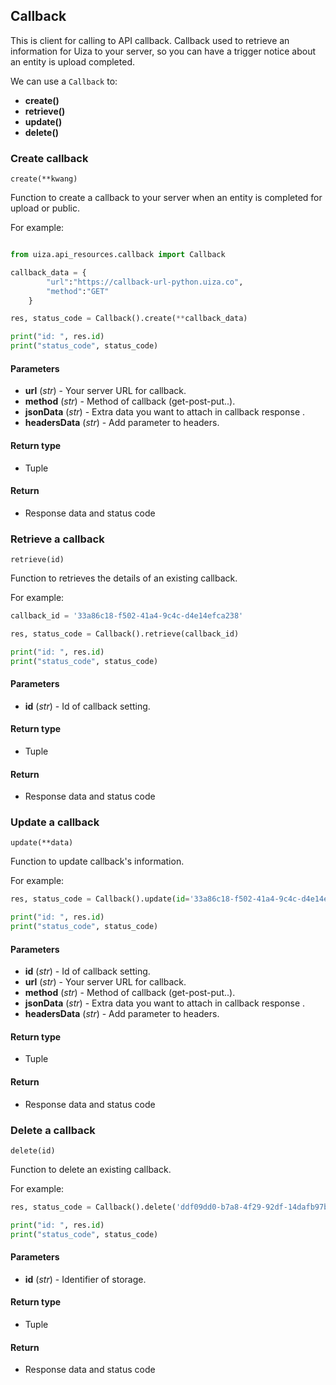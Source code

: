 ## Callback

This is client for calling to API callback. Callback used to retrieve an information for Uiza to your server, so you can have a trigger notice about an entity is upload completed.

We can use a `Callback` to:

- **create()**
- **retrieve()**
- **update()**
- **delete()**

### Create callback

`create(**kwang)`

Function to create a callback to your server when an entity is completed for upload or public.

For example:

```python

from uiza.api_resources.callback import Callback

callback_data = {
        "url":"https://callback-url-python.uiza.co",
        "method":"GET"
    }

res, status_code = Callback().create(**callback_data)

print("id: ", res.id)
print("status_code", status_code)
```

#### Parameters

- **url** (*str*) - Your server URL for callback.
- **method** (*str*) - Method of callback (get-post-put..).
- **jsonData** (*str*) - Extra data you want to attach in callback response	.
- **headersData** (*str*) - Add parameter to headers.

#### Return type

- Tuple

#### Return

- Response data and status code

### Retrieve a callback

`retrieve(id)`

Function to retrieves the details of an existing callback.

For example:

```python
callback_id = '33a86c18-f502-41a4-9c4c-d4e14efca238'

res, status_code = Callback().retrieve(callback_id)

print("id: ", res.id)
print("status_code", status_code)
```

#### Parameters

- **id** (*str*) - Id of callback setting.

#### Return type

- Tuple

#### Return

- Response data and status code

### Update a callback

`update(**data)`

Function to update callback's information.

For example:

```python
res, status_code = Callback().update(id='33a86c18-f502-41a4-9c4c-d4e14efca238', method='POST')

print("id: ", res.id)
print("status_code", status_code)
```

#### Parameters

- **id** (*str*) - Id of callback setting.
- **url** (*str*) - Your server URL for callback.
- **method** (*str*) - Method of callback (get-post-put..).
- **jsonData** (*str*) - Extra data you want to attach in callback response	.
- **headersData** (*str*) - Add parameter to headers.

#### Return type

- Tuple

#### Return

- Response data and status code

### Delete a callback

`delete(id)`

Function to delete an existing callback.

For example:

```python
res, status_code = Callback().delete('ddf09dd0-b7a8-4f29-92df-14dafb97b2aa')

print("id: ", res.id)
print("status_code", status_code)
```

#### Parameters

- **id** (*str*) - Identifier of storage.

#### Return type

- Tuple

#### Return

- Response data and status code
